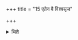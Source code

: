+++
title = "15 एतेन वै विश्वसृज"

+++

<details><summary>थिते</summary>

एतेन वै विश्वसृज इदं विश्वमसृजन्त । यद्विश्वमसृजन्त तस्माद्विश्वसृजः । विश्वमेनाननुप्रजायते १५
</details>
